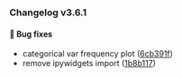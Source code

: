 ### Changelog v3.6.1


#### 🐛 Bug fixes

* categorical var frequency plot ([6cb391f](https://github.com/ydataai/pandas-profiling/commit/6cb391fd8d26c98792e14592b4d853f9a557eab0))
* remove ipywidgets import ([1b8b117](https://github.com/ydataai/pandas-profiling/commit/1b8b11719cd2a1dfcde9ecd7406aa0545bf46a8e))